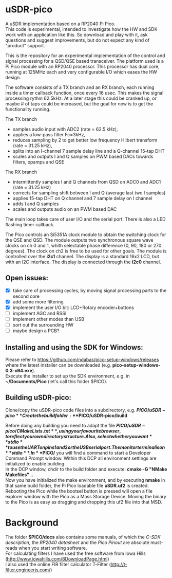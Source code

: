 # uSDR-pico
A uSDR implementation based on a RP2040 Pi Pico.  
This code is experimental, intended to investigate how the HW and SDK work with an application like this. So download and play with it, ask questions and  suggest improvements, but do not expect any kind of "product" support. 

This is the repository for an experimental implementation of the control and signal processing for a QSD/QSE based transceiver. The platform used is a Pi Pico module with an RP2040 processor. This processor has dual core, running at 125MHz each and very configurable I/O which eases the HW design.

The software consists of a TX branch and an RX branch, each running inside a timer callback function, once every 16 usec. This makes the signal processing rythm 62.5kHz. At a later stage this could be cranked up, or maybe # of taps could be increased, but the goal for now is to get the functionality running. 
 
The TX branch 
- samples audio input with ADC2 (rate = 62.5 kHz), 
- applies a low-pass filter Fc=3kHz, 
- reduces sampling by 2 to get better low frequency Hilbert transform (rate = 31.25 kHz), 
- splits into an I-channel 7 sample delay line and a Q-channel 15-tap DHT
- scales and outputs I and Q samples on PWM based DACs towards filters, opamps and QSE
 
The RX branch
- intermittently samples I and Q channels from QSD on ADC0 and ADC1 (rate = 31.25 kHz)
- corrects for sampling shift between I and Q (average last two I samples)
- applies 15-tap DHT on Q channel and 7 sample delay on I channel
- adds I and Q samples
- scales and outputs audio on an PWM based DAC

The main loop takes care of user I/O and the serial port. There is also a LED flashing timer callback.

The Pico controls an Si5351A clock module to obtain the switching clock for the QSE and QSD. The module outputs two synchronous square wave clocks on ch 0 and 1, whith selectable phase difference (0, 90, 180 or 270 degrees). The clock on ch2 is free to be used for other goals. The module is controlled over the **i2c1** channel.
The display is a standard 16x2 LCD, but with an I2C interface. The display is connected through the **i2c0** channel.

## Open issues: 
- [x] take care of processing cycles, by moving signal processing parts to the second core
- [X] add some more filtering
- [x] implement the user I/O bit: LCD+Rotary encoder+buttons
- [ ] implement AGC and RSSI
- [ ] implement other modes than USB
- [ ] sort out the surrounding HW
- [ ] maybe design a PCB?

## Installing and using the SDK for Windows: 
Please refer to https://github.com/ndabas/pico-setup-windows/releases where the latest installer can be downloaded (e.g. **pico-setup-windows-0.3-x64.exe**).  
Execute the installer to set up the SDK environment, e.g. in **~/Documents/Pico**  (let's call this folder $PICO). 

## Building uSDR-pico: 
Clone/copy the uSDR-pico code files into a subdirectory, e.g. **$PICO/uSDR-pico**  
Create the build folder: **$PICO/uSDR-pico/build**  

Before doing any building you need to adapt the file **$PICO/uSDR-pico/CMakeLists.txt**, using your favourite browser, to reflect your own directory structure. Also, select whether you want **stdio** to use the UART on pins 1 and 2 or the USB serial port. The monitor terminal is on **stdio**.  
In **$PICO/** you will find a command to start a Developer Command Prompt window. Within this DCP all environment settings are initialized to enable building.  
In the DCP window, chdir to the build folder and execute: **cmake -G "NMake Makefiles" ..**  
Now you have initialized the make environment, and by executing **nmake** in that same build folder, the Pi Pico loadable file **uSDR.uf2** is created.  
Rebooting the Pico while the bootsel button is pressed will open a file explorer window with the Pico as a Mass Storage Device. Moving the binary to the Pico is as easy as dragging and dropping this uf2 file into that MSD.  

# Background
The folder **$PICO/docs** also contains some manuals, of which the *C-SDK description*, the *RP2040 datasheet* and the *Pico Pinout* are absolute must-reads when you start writing software.  
For calculating filters I have used the free software from Iowa Hills (http://www.iowahills.com/8DownloadPage.html)  
I also used the online FIR filter calculator T-Filter (http://t-filter.engineerjs.com/) 

